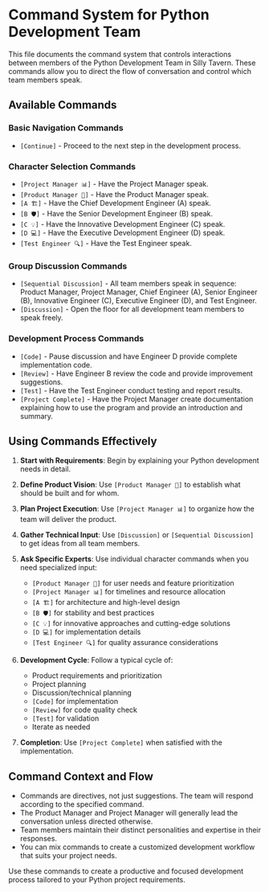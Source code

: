 # Command System for Python Development Team

This file documents the command system that controls interactions between members of the Python Development Team in Silly Tavern. These commands allow you to direct the flow of conversation and control which team members speak.

## Available Commands

### Basic Navigation Commands

- `[Continue]` - Proceed to the next step in the development process.

### Character Selection Commands

- `[Project Manager 📊]` - Have the Project Manager speak.
- `[Product Manager 🎯]` - Have the Product Manager speak.
- `[A 🏗️]` - Have the Chief Development Engineer (A) speak.
- `[B 🛡️]` - Have the Senior Development Engineer (B) speak.
- `[C 💡]` - Have the Innovative Development Engineer (C) speak.
- `[D 💻]` - Have the Executive Development Engineer (D) speak.
- `[Test Engineer 🔍]` - Have the Test Engineer speak.

### Group Discussion Commands

- `[Sequential Discussion]` - All team members speak in sequence: Product Manager, Project Manager, Chief Engineer (A), Senior Engineer (B), Innovative Engineer (C), Executive Engineer (D), and Test Engineer.
- `[Discussion]` - Open the floor for all development team members to speak freely.

### Development Process Commands

- `[Code]` - Pause discussion and have Engineer D provide complete implementation code.
- `[Review]` - Have Engineer B review the code and provide improvement suggestions.
- `[Test]` - Have the Test Engineer conduct testing and report results.
- `[Project Complete]` - Have the Project Manager create documentation explaining how to use the program and provide an introduction and summary.

## Using Commands Effectively

1. **Start with Requirements**: Begin by explaining your Python development needs in detail.

2. **Define Product Vision**: Use `[Product Manager 🎯]` to establish what should be built and for whom.

3. **Plan Project Execution**: Use `[Project Manager 📊]` to organize how the team will deliver the product.

4. **Gather Technical Input**: Use `[Discussion]` or `[Sequential Discussion]` to get ideas from all team members.

5. **Ask Specific Experts**: Use individual character commands when you need specialized input:
   - `[Product Manager 🎯]` for user needs and feature prioritization
   - `[Project Manager 📊]` for timelines and resource allocation
   - `[A 🏗️]` for architecture and high-level design
   - `[B 🛡️]` for stability and best practices
   - `[C 💡]` for innovative approaches and cutting-edge solutions
   - `[D 💻]` for implementation details
   - `[Test Engineer 🔍]` for quality assurance considerations

6. **Development Cycle**: Follow a typical cycle of:
   - Product requirements and prioritization
   - Project planning
   - Discussion/technical planning
   - `[Code]` for implementation
   - `[Review]` for code quality check
   - `[Test]` for validation
   - Iterate as needed

7. **Completion**: Use `[Project Complete]` when satisfied with the implementation.

## Command Context and Flow

- Commands are directives, not just suggestions. The team will respond according to the specified command.
- The Product Manager and Project Manager will generally lead the conversation unless directed otherwise.
- Team members maintain their distinct personalities and expertise in their responses.
- You can mix commands to create a customized development workflow that suits your project needs.

Use these commands to create a productive and focused development process tailored to your Python project requirements. 